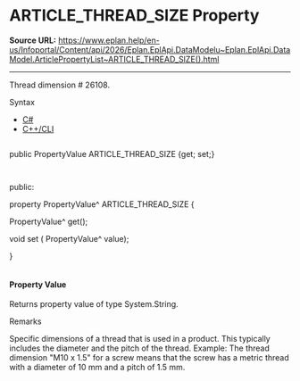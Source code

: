 # ARTICLE_THREAD_SIZE Property

**Source URL:** https://www.eplan.help/en-us/Infoportal/Content/api/2026/Eplan.EplApi.DataModelu~Eplan.EplApi.DataModel.ArticlePropertyList~ARTICLE_THREAD_SIZE().html

---

Thread dimension # 26108.

Syntax

- [C#](#i-syntax-CS)
- [C++/CLI](#i-syntax-CPP2005)

```
```
public PropertyValue ARTICLE_THREAD_SIZE {get; set;}
```
```

```
```
public:

property PropertyValue^ ARTICLE_THREAD_SIZE {

   PropertyValue^ get();

   void set (    PropertyValue^ value);

}
```
```

#### Property Value

Returns property value of type System.String.

Remarks

Specific dimensions of a thread that is used in a product. This typically includes the diameter and the pitch of the thread. Example: The thread dimension "M10 x 1.5" for a screw means that the screw has a metric thread with a diameter of 10 mm and a pitch of 1.5 mm.
